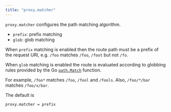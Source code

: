 ```yaml
---
title: "proxy.matcher"
---
```



`proxy.matcher` configures the path matching algorithm.

* `prefix`: prefix matching
* `glob`:  glob matching

When `prefix` matching is enabled then the route path must be a 
prefix of the request URI, e.g. `/foo` matches `/foo`, `/foot` but 
not `/fo`.

When `glob` matching is enabled the route is evaluated according to
globbing rules provided by the Go [`path.Match`](https://golang.org/pkg/path/#Match)
function.

For example, `/foo*` matches `/foo`, `/fool` and `/fools`. Also, `/foo/*/bar`
matches `/foo/x/bar`.

The default is

    proxy.matcher = prefix
